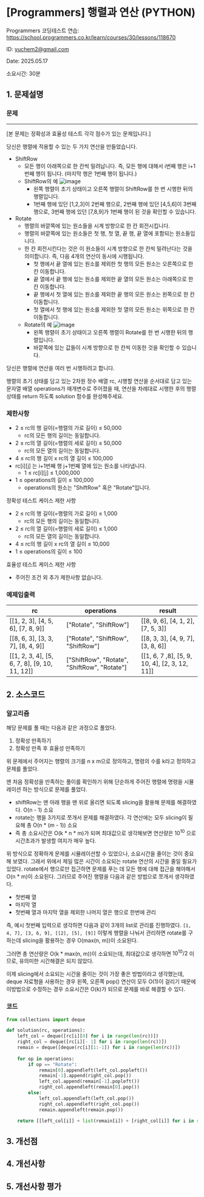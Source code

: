 # [Programmers] 행렬과 연산 (PYTHON)
Programmers 코딩테스트 연습: https://school.programmers.co.kr/learn/courses/30/lessons/118670

ID: yuchem2@gmail.com

Date: 2025.05.17

소요시간: 30분

## 1. 문제설명

### 문제
---
[본 문제는 정확성과 효율성 테스트 각각 점수가 있는 문제입니다.]

당신은 행렬에 적용할 수 있는 두 가지 연산을 만들었습니다.

+ ShiftRow
  + 모든 행이 아래쪽으로 한 칸씩 밀려납니다. 즉, 모든 행에 대해서 i번째 행은 i+1번째 행이 됩니다. (마지막 행은 1번째 행이 됩니다.)
  + ShiftRow의 예 ![image](https://github.com/user-attachments/assets/07c9b38b-f562-440c-a379-0b25630a5487)
    + 왼쪽 행렬이 초기 상태이고 오른쪽 행렬이 ShiftRow를 한 번 시행한 뒤의 행렬입니다.
    + 1번째 행에 있던 [1,2,3]이 2번째 행으로, 2번째 행에 있던 [4,5,6]이 3번째 행으로, 3번째 행에 있던 [7,8,9]가 1번째 행이 된 것을 확인할 수 있습니다.
+ Rotate
  + 행렬의 바깥쪽에 있는 원소들을 시계 방향으로 한 칸 회전시킵니다.
  + 행렬의 바깥쪽에 있는 원소들은 첫 행, 첫 열, 끝 행, 끝 열에 포함되는 원소들입니다.
  + 한 칸 회전시킨다는 것은 이 원소들이 시계 방향으로 한 칸씩 밀려난다는 것을 의미합니다. 즉, 다음 4개의 연산이 동시에 시행됩니다.
    + 첫 행에서 끝 열에 있는 원소를 제외한 첫 행의 모든 원소는 오른쪽으로 한 칸 이동합니다.
    + 끝 열에서 끝 행에 있는 원소를 제외한 끝 열의 모든 원소는 아래쪽으로 한 칸 이동합니다.
    + 끝 행에서 첫 열에 있는 원소를 제외한 끝 행의 모든 원소는 왼쪽으로 한 칸 이동합니다.
    + 첫 열에서 첫 행에 있는 원소를 제외한 첫 열의 모든 원소는 위쪽으로 한 칸 이동합니다.
  + Rotate의 예 ![image](https://github.com/user-attachments/assets/7fc39dc8-dcde-4b46-bd4e-8694c87b85d0)
    + 왼쪽 행렬이 초기 상태이고 오른쪽 행렬이 Rotate를 한 번 시행한 뒤의 행렬입니다.
    + 바깥쪽에 있는 값들이 시계 방향으로 한 칸씩 이동한 것을 확인할 수 있습니다.

당신은 행렬에 연산을 여러 번 시행하려고 합니다.

행렬의 초기 상태를 담고 있는 2차원 정수 배열 rc, 시행할 연산을 순서대로 담고 있는 문자열 배열 operations가 매개변수로 주어졌을 때, 연산을 차례대로 시행한 후의 행렬 상태를 return 하도록 solution 함수를 완성해주세요.

### 제한사항
+ 2 ≤ rc의 행 길이(=행렬의 가로 길이) ≤ 50,000
  + rc의 모든 행의 길이는 동일합니다.
+ 2 ≤ rc의 열 길이(=행렬의 세로 길이) ≤ 50,000
  + rc의 모든 열의 길이는 동일합니다.
+ 4 ≤ rc의 행 길이 x rc의 열 길이 ≤ 100,000
+ rc[i][j] 는 i+1번째 행 j+1번째 열에 있는 원소를 나타냅니다.
  + 1 ≤ rc[i][j] ≤ 1,000,000
+ 1 ≤ operations의 길이 ≤ 100,000
  + operations의 원소는 "ShiftRow" 혹은 "Rotate"입니다.

정확성 테스트 케이스 제한 사항
+ 2 ≤ rc의 행 길이(=행렬의 가로 길이) ≤ 1,000
  + rc의 모든 행의 길이는 동일합니다.
+ 2 ≤ rc의 열 길이(=행렬의 세로 길이) ≤ 1,000
  + rc의 모든 열의 길이는 동일합니다.
+ 4 ≤ rc의 행 길이 x rc의 열 길이 ≤ 10,000
+ 1 ≤ operations의 길이 ≤ 100

효율성 테스트 케이스 제한 사항
+ 주어진 조건 외 추가 제한사항 없습니다.

### 예제입출력
| rc                                            | operations                                   | result                                        |
|-----------------------------------------------|----------------------------------------------|-----------------------------------------------|
| [[1, 2, 3], [4, 5, 6], [7, 8, 9]]             | ["Rotate", "ShiftRow"]                       | [[8, 9, 6], [4, 1, 2], [7, 5, 3]]             |
| [[8, 6, 3], [3, 3, 7], [8, 4, 9]]             | ["Rotate", "ShiftRow", "ShiftRow"]           | [[8, 3, 3], [4, 9, 7], [3, 8, 6]]             |
| [[1, 2, 3, 4], [5, 6, 7, 8], [9, 10, 11, 12]] | ["ShiftRow", "Rotate", "ShiftRow", "Rotate"] | [[1, 6, 7 ,8], [5, 9, 10, 4], [2, 3, 12, 11]] |

## 2. 소스코드

### 알고리즘
해당 문제를 풀 때는 다음과 같은 과정으로 풀었다. 
1. 정확성 만족하기
2. 정확성 만족 후 효율성 만족하기

위 문제에서 주어지는 행렬의 크기를 n x m으로 정의하고, 명령의 수를 k라고 정의하고 문제를 풀었다.

맨 처음 정확성을 만족하는 풀이를 확인하기 위해 단순하게 주어진 행렬에 명령을 시뮬레이션 하는 방식으로 문제를 풀었다.
+ shiftRow는 맨 아래 행을 맨 위로 올리면 되도록 slicing을 활용해 문제를 해결하였다. O(n - 1) 소요
+ rotate는 행을 3가지로 쪼개서 문제를 해결하였다. 각 연산에는 모두 slicing이 필요해 총 O(n * (m - 1)) 소요
+ 즉 총 소요시간은 O(k * n * m)가 되며 최대값으로 생각해보면 연산량은 $10^{10}$ 으로 시간초과가 발생할 여지가 매우 높다.

위 방식으로 정확하게 문제를 시뮬레이션할 수 있었으나, 소요시간을 줄이는 것이 중요해 보였다. 그래서 위에서 제일 많은 시간이 소요되는 rotate 연산의 시간을 줄일 필요가 있었다.
rotate에서 행으로만 접근하면 문제를 푸는 데 모든 행에 대해 접근을 해야해서 O(n * m)이 소요된다. 그러므로 주어진 행렬을 다음과 같은 방법으로 쪼개서 생각하였다.
+ 첫번째 열
+ 마지막 열
+ 첫번째 열과 마지막 열을 제외한 나머지 열은 행으로 한번에 관리 

즉, 예시 첫번째 입력으로 생각하면 다음과 같이 3개의 list로 관리를 진행하였다. `[1, 4, 7], [3, 6, 9], [[2], [5], [9]]` 이렇게 행렬을 나눠서 관리하면 rotate를 구하는데 slicing을 활용하는 경우 O(max(n, m))이 소요된다.

그러면 총 연산량은 O(k * max(n, m))이 소요되는데, 최대값으로 생각하면 $10^{10} / 2$ 이므로, 유의미한 시간해결은 되지 않았다. 

이제 slicing에서 소요되는 시간을 줄이는 것이 가장 좋은 방법이라고 생각했는데, deque 자료형을 사용하는 경우 왼쪽, 오른쪽 pop() 연산이 모두 O(1)이 걸리기 때문에 이방법으로 수정하는 경우 소요시간은 O(k)가 되므로 문제를 바로 해결할 수 있다.

### 코드
```python
from collections import deque

def solution(rc, operations):
    left_col = deque([rc[i][0] for i in range(len(rc))])
    right_col = deque([rc[i][- 1] for i in range(len(rc))])
    remain = deque([deque(rc[i][1:-1]) for i in range(len(rc))])
    
    for op in operations:
        if op == "Rotate":
            remain[0].appendleft(left_col.popleft()) 
            remain[-1].append(right_col.pop())
            left_col.append(remain[-1].popleft())
            right_col.appendleft(remain[0].pop()) 
        else:
            left_col.appendleft(left_col.pop())
            right_col.appendleft(right_col.pop())
            remain.appendleft(remain.pop())

    return [[left_col[i]] + list(remain[i]) + [right_col[i]] for i in range(len(rc))]
```
## 3. 개선점

## 4. 개선사항

## 5. 개선사항 평가
